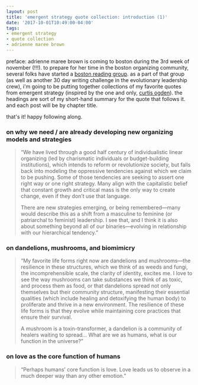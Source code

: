```yaml
---
layout: post
title: 'emergent strategy quote collection: introduction (1)'
date: '2017-10-01T10:49:00-04:00'
tags:
- emergent strategy
- quote collection
- adrienne maree brown
--- 
```


preface: adrienne maree brown is coming to boston during the 3rd week of november (!!!). to prepare for her time in the boston organizing community, several folks have started a [boston reading group](https://www.facebook.com/groups/1701050043258789/). as a part of that group (as well as another 30 day writing challenge in the evolutionary leadership crew), i'm going to be putting together collections of my favorite quotes from emergent strategy (inspired by the one and only, [curtis ogden](http://interactioninstitute.org/pulling-threads-from-small-arcs-reflections-on-complexity-living-systems-and-leadership/)). the headings are sort of my short-hand summary for the quote that follows it. and each post will be by chapter title. 

that's it! happy following along.

### on why we need / are already developing new organizing models and strategies 
 
> “We have lived through a good half century of individualistic linear organizing (led by charismatic individuals or budget-building institutions), which intends to reform or revolutionize society, but falls back into modeling the oppressive tendencies against which we claim to be pushing. Some of those tendencies are seeking to assert one right way or one right strategy. Many align with the capitalistic belief that constant growth and critical mass is the only way to create change, even if they don’t use that language.
> 
> There are new strategies emerging, or being remembered—many would describe this as a shift from a masculine to feminine (or patriarchal to feminist) leadership. I see that, and I think it is also about something beyond all of our binaries—evolving in relationship with our hierarchical tendency.”

### on dandelions, mushrooms, and biomimicry

> “My favorite life forms right now are dandelions and mushrooms—the resilience in these structures, which we think of as weeds and fungi, the incomprehensible scale, the clarity of identity, excites me. I love to see the way mushrooms can take substances we think of as toxic, and process them as food, or that dandelions spread not only themselves but their community structure, manifesting their essential qualities (which include healing and detoxifying the human body) to proliferate and thrive in a new environment. The resilience of these life forms is that they evolve while maintaining core practices that ensure their survival.
> 
> A mushroom is a toxin-transformer, a dandelion is a community of healers waiting to spread… What are we as humans, what is our function in the universe?”

### on love as the core function of humans

> “Perhaps humans’ core function is love. Love leads us to observe in a much deeper way than any other emotion.”